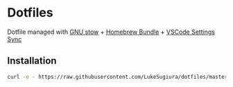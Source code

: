 # Dotfiles
Dotfile managed with [GNU stow](https://www.gnu.org/software/stow/) + [Homebrew Bundle](https://github.com/Homebrew/homebrew-bundle) + [VSCode Settings Sync](https://code.visualstudio.com/docs/editor/settings-sync)

## Installation
```sh
curl -o - https://raw.githubusercontent.com/LukeSugiura/dotfiles/master/install | sh
```

